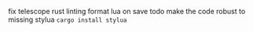 fix telescope
rust linting
format lua on save todo make the code robust to missing stylua `cargo install stylua`
